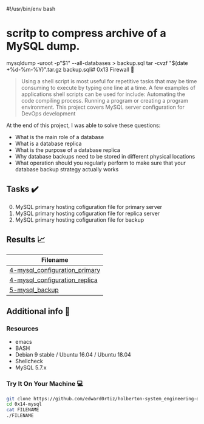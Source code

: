#!/usr/bin/env bash
# scritp to compress archive of a MySQL dump.
mysqldump -uroot -p"$1" --all-databases > backup.sql
tar -cvzf "$(date +%d-%m-%Y)".tar.gz backup.sqli# 0x13 Firewall :wrench:

> Using a shell script is most useful for repetitive tasks that may be time consuming to execute by typing one line at a time. A few examples of applications shell scripts can be used for include: Automating the code compiling process. Running a program or creating a program environment. This project covers MySQL server configuration for DevOps development

At the end of this project, I was able to solve these questions:

* What is the main role of a database
* What is a database replica
* What is the purpose of a database replica
* Why database backups need to be stored in different physical locations
* What operation should you regularly perform to make sure that your database backup strategy actually works


## Tasks :heavy_check_mark:

0. MySQL primary hosting cofiguration file for primary server
1. MySQL primary hosting cofiguration file for replica server
2. MySQL primary hosting cofiguration file for backup



## Results :chart_with_upwards_trend:

| Filename |
| ------ |
| [4-mysql_configuration_primary](https://github.com/edward0rtiz/holberton-system_engineering-devops/blob/master/0x14-mysql/4-mysql_configuration_primary)|
| [4-mysql_configuration_replica](https://github.com/edward0rtiz/holberton-system_engineering-devops/blob/master/0x14-mysql/4-mysql_configuration_replica)|
| [5-mysql_backup](https://github.com/edward0rtiz/holberton-system_engineering-devops/blob/master/0x14-mysql/5-mysql_backup)|

## Additional info :construction:
### Resources

- emacs
- BASH
- Debian 9 stable / Ubuntu 16.04 / Ubuntu 18.04 
- Shellcheck
- MySQL 5.7.x


### Try It On Your Machine :computer:
```bash
git clone https://github.com/edward0rtiz/holberton-system_engineering-devops.git
cd 0x14-mysql
cat FILENAME
./FILENAME
```
